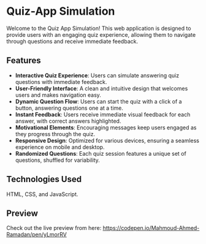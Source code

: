 # Quiz-App Simulation
Welcome to the Quiz App Simulation! This web application is designed to provide users with an engaging quiz experience, allowing them to navigate through questions and receive immediate feedback.

## Features

- **Interactive Quiz Experience**: Users can simulate answering quiz questions with immediate feedback.
- **User-Friendly Interface**: A clean and intuitive design that welcomes users and makes navigation easy.
- **Dynamic Question Flow**: Users can start the quiz with a click of a button, answering questions one at a time.
- **Instant Feedback**: Users receive immediate visual feedback for each answer, with correct answers highlighted.
- **Motivational Elements**: Encouraging messages keep users engaged as they progress through the quiz.
- **Responsive Design**: Optimized for various devices, ensuring a seamless experience on mobile and desktop.
- **Randomized Questions**: Each quiz session features a unique set of questions, shuffled for variability.

## Technologies Used
HTML, CSS, and JavaScript.
## Preview
Check out the live preview from here: https://codepen.io/Mahmoud-Ahmed-Ramadan/pen/yLmorRV

